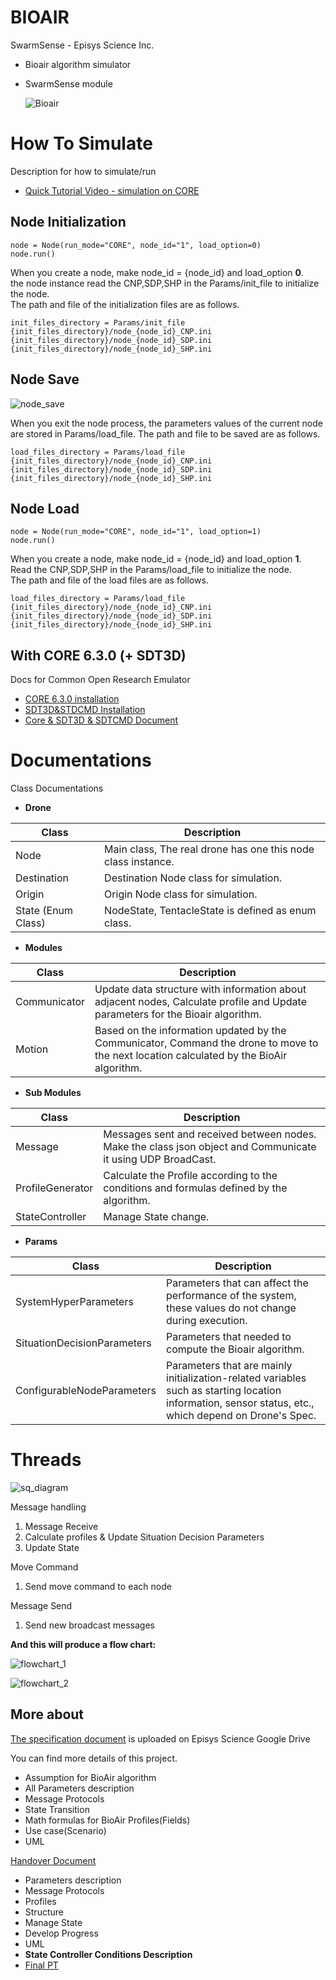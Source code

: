 # BIOAIR
  SwarmSense - Episys Science Inc.
  
- Bioair algorithm simulator
- SwarmSense module  
  
  ![Bioair](README/assets/new_bioair.gif)
  
# How To Simulate
  
Description for how to simulate/run 
 * [Quick Tutorial Video - simulation on CORE](https://youtu.be/WWjVPhFlrtk)
## Node Initialization 
```
node = Node(run_mode="CORE", node_id="1", load_option=0)
node.run()
```
When you create a node, make node_id = {node_id} and load_option **0**.  
the node instance read the CNP,SDP,SHP in the Params/init_file to initialize the node.  
The path and file of the initialization files are as follows.

```
init_files_directory = Params/init_file
{init_files_directory}/node_{node_id}_CNP.ini 
{init_files_directory}/node_{node_id}_SDP.ini 
{init_files_directory}/node_{node_id}_SHP.ini
```

  
## Node Save  
  
  ![node_save](README/assets/new_bioair_save_node.gif)
  
When you exit the node process, the parameters values of the current node are stored in Params/load_file. 
The path and file to be saved are as follows.
  
```
load_files_directory = Params/load_file
{init_files_directory}/node_{node_id}_CNP.ini 
{init_files_directory}/node_{node_id}_SDP.ini 
{init_files_directory}/node_{node_id}_SHP.ini
```
 
## Node Load  
```
node = Node(run_mode="CORE", node_id="1", load_option=1)
node.run()
```

When you create a node, make node_id = {node_id} and load_option **1**.  
Read the CNP,SDP,SHP in the Params/load_file to initialize the node.  
The path and file of the load files are as follows.

```
load_files_directory = Params/load_file
{init_files_directory}/node_{node_id}_CNP.ini 
{init_files_directory}/node_{node_id}_SDP.ini 
{init_files_directory}/node_{node_id}_SHP.ini
```

## With CORE 6.3.0 (+ SDT3D)
Docs for Common Open Research Emulator
* [CORE 6.3.0 installation](./README/Core%206.3.0%20Installation.md)
* [SDT3D&STDCMD Installation](./README/SDT3D%26STDCMD%20Installation.md)
* [Core & SDT3D & SDTCMD Document](./README/Core%20%26%20SDT3D%20%26%20SDTCMD.md)
# Documentations 
  
Class Documentations
  
* **Drone**

| Class | Description |
|---|---|
| Node | Main class, The real drone has one this node class instance. |
| Destination | Destination Node class for simulation.|
| Origin | Origin Node class for simulation.|
| State (Enum Class) | NodeState, TentacleState is defined as enum class. |
* **Modules**

| Class | Description |
|---|---|
| Communicator | Update data structure with information about adjacent nodes, Calculate profile and Update parameters for the Bioair algorithm.|
| Motion |Based on the information updated by the Communicator, Command the drone to move to the next location calculated by the BioAir algorithm.|
* **Sub Modules**

| Class | Description |
|---|---|
| Message | Messages sent and received between nodes. Make the class json object and Communicate it using UDP BroadCast. |
| ProfileGenerator | Calculate the Profile according to the conditions and formulas defined by the algorithm. |
| StateController | Manage State change. |
* **Params**

| Class | Description |
|---|---|
| SystemHyperParameters | Parameters that can affect the performance of the system, these values do not change during execution.|
| SituationDecisionParameters | Parameters that needed to compute the Bioair algorithm. |
| ConfigurableNodeParameters | Parameters that are mainly initialization-related variables such as starting location information, sensor status, etc., which depend on Drone's Spec.|
  
  
# Threads  
  
![sq_diagram](README/assets/sq_diagram.png)

Message handling 

 1. Message Receive
 2. Calculate profiles & Update Situation Decision Parameters
 3. Update State

Move Command

 1. Send move command to each node 

Message Send

 1. Send new broadcast messages

**And this will produce a flow chart:** 
 
![flowchart_1](README/assets/flowchart_1.png)

![flowchart_2](README/assets/flowchart_2.png)

  
## More about 
  
[The specification document](https://docs.google.com/presentation/d/1RRpPYpo1SYcAg3p6uRiLG_Vk5xtQTLHOOGk5UQG3RoM/edit#slide=id.p1) is uploaded on Episys Science Google Drive

You can find more details of this project.
- Assumption for BioAir algorithm
- All Parameters description
- Message Protocols
- State Transition
- Math formulas for BioAir Profiles(Fields)
- Use case(Scenario)
- UML 

[Handover Document](https://docs.google.com/presentation/d/1vLxhuoAuhWju66NC413iAarajFFkYxmlSkdguR8xaog/edit?usp=sharing)
- Parameters description
- Message Protocols
- Profiles
- Structure
- Manage State
- Develop Progress
- UML
- **State Controller Conditions Description**
- [Final PT](https://drive.google.com/file/d/1AJv11BVdUKNXMabEeCWy71HwCzSXGfn7/view?usp=sharing)